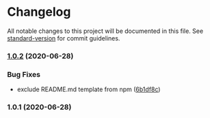 # Changelog

All notable changes to this project will be documented in this file. See [standard-version](https://github.com/conventional-changelog/standard-version) for commit guidelines.

### [1.0.2](https://github.com/f3rno/serve-markdown-it-lib/compare/v1.0.1...v1.0.2) (2020-06-28)


### Bug Fixes

* exclude README.md template from npm ([6b1df8c](https://github.com/f3rno/serve-markdown-it-lib/commit/6b1df8c6a5ee3436a119a9983d8c7eb74d561a54))

### 1.0.1 (2020-06-28)
